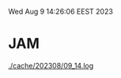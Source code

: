 Wed Aug  9 14:26:06 EEST 2023
# JAM
<a href='./cache/202308/09_14.log'>./cache/202308/09_14.log</a>
